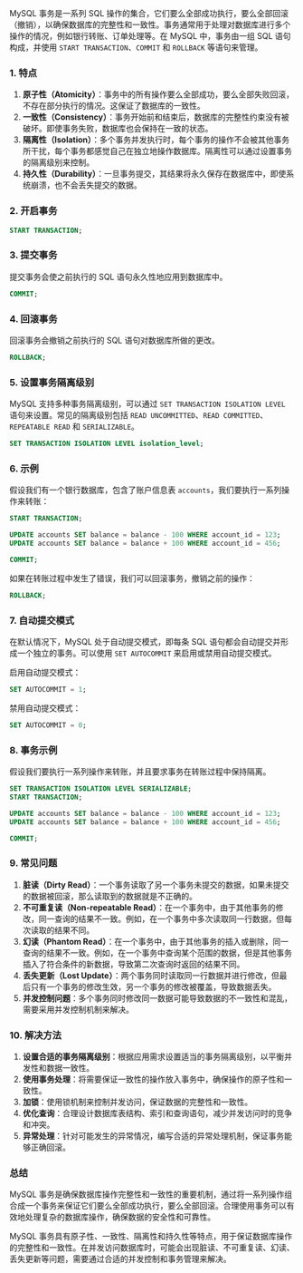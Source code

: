 MySQL 事务是一系列 SQL 操作的集合，它们要么全部成功执行，要么全部回滚（撤销），以确保数据库的完整性和一致性。事务通常用于处理对数据库进行多个操作的情况，例如银行转账、订单处理等。在 MySQL 中，事务由一组 SQL 语句构成，并使用 `START TRANSACTION`、`COMMIT` 和 `ROLLBACK` 等语句来管理。

### 1. 特点

1. **原子性（Atomicity）**：事务中的所有操作要么全部成功，要么全部失败回滚，不存在部分执行的情况。这保证了数据库的一致性。
2. **一致性（Consistency）**：事务开始前和结束后，数据库的完整性约束没有被破坏。即使事务失败，数据库也会保持在一致的状态。
3. **隔离性（Isolation）**：多个事务并发执行时，每个事务的操作不会被其他事务所干扰，每个事务都感觉自己在独立地操作数据库。隔离性可以通过设置事务的隔离级别来控制。
4. **持久性（Durability）**：一旦事务提交，其结果将永久保存在数据库中，即使系统崩溃，也不会丢失提交的数据。

### 2. 开启事务

```sql
START TRANSACTION;
```

### 3. 提交事务

提交事务会使之前执行的 SQL 语句永久性地应用到数据库中。

```sql
COMMIT;
```

### 4. 回滚事务

回滚事务会撤销之前执行的 SQL 语句对数据库所做的更改。

```sql
ROLLBACK;
```

### 5. 设置事务隔离级别

MySQL 支持多种事务隔离级别，可以通过 `SET TRANSACTION ISOLATION LEVEL` 语句来设置。常见的隔离级别包括 `READ UNCOMMITTED`、`READ COMMITTED`、`REPEATABLE READ` 和 `SERIALIZABLE`。

```sql
SET TRANSACTION ISOLATION LEVEL isolation_level;
```

### 6. 示例

假设我们有一个银行数据库，包含了账户信息表 `accounts`，我们要执行一系列操作来转账：

```sql
START TRANSACTION;

UPDATE accounts SET balance = balance - 100 WHERE account_id = 123;
UPDATE accounts SET balance = balance + 100 WHERE account_id = 456;

COMMIT;
```

如果在转账过程中发生了错误，我们可以回滚事务，撤销之前的操作：

```sql
ROLLBACK;
```

### 7. 自动提交模式

在默认情况下，MySQL 处于自动提交模式，即每条 SQL 语句都会自动提交并形成一个独立的事务。可以使用 `SET AUTOCOMMIT` 来启用或禁用自动提交模式。

启用自动提交模式：

```sql
SET AUTOCOMMIT = 1;
```

禁用自动提交模式：

```sql
SET AUTOCOMMIT = 0;
```

### 8. 事务示例

假设我们要执行一系列操作来转账，并且要求事务在转账过程中保持隔离。

```sql
SET TRANSACTION ISOLATION LEVEL SERIALIZABLE;
START TRANSACTION;

UPDATE accounts SET balance = balance - 100 WHERE account_id = 123;
UPDATE accounts SET balance = balance + 100 WHERE account_id = 456;

COMMIT;
```

### 9. 常见问题

1. **脏读（Dirty Read）**：一个事务读取了另一个事务未提交的数据，如果未提交的数据被回滚，那么读取到的数据就是不正确的。
2. **不可重复读（Non-repeatable Read）**：在一个事务中，由于其他事务的修改，同一查询的结果不一致。例如，在一个事务中多次读取同一行数据，但每次读取的结果不同。
3. **幻读（Phantom Read）**：在一个事务中，由于其他事务的插入或删除，同一查询的结果不一致。例如，在一个事务中查询某个范围的数据，但是其他事务插入了符合条件的新数据，导致第二次查询时返回的结果不同。
4. **丢失更新（Lost Update）**：两个事务同时读取同一行数据并进行修改，但最后只有一个事务的修改生效，另一个事务的修改被覆盖，导致数据丢失。
5. **并发控制问题**：多个事务同时修改同一数据可能导致数据的不一致性和混乱，需要采用并发控制机制来解决。

### 10. 解决方法

1. **设置合适的事务隔离级别**：根据应用需求设置适当的事务隔离级别，以平衡并发性和数据一致性。
2. **使用事务处理**：将需要保证一致性的操作放入事务中，确保操作的原子性和一致性。
3. **加锁**：使用锁机制来控制并发访问，保证数据的完整性和一致性。
4. **优化查询**：合理设计数据库表结构、索引和查询语句，减少并发访问时的竞争和冲突。
5. **异常处理**：针对可能发生的异常情况，编写合适的异常处理机制，保证事务能够正确回滚。

### 总结

MySQL 事务是确保数据库操作完整性和一致性的重要机制，通过将一系列操作组合成一个事务来保证它们要么全部成功执行，要么全部回滚。合理使用事务可以有效地处理复杂的数据库操作，确保数据的安全性和可靠性。

MySQL 事务具有原子性、一致性、隔离性和持久性等特点，用于保证数据库操作的完整性和一致性。在并发访问数据库时，可能会出现脏读、不可重复读、幻读、丢失更新等问题，需要通过合适的并发控制和事务管理来解决。